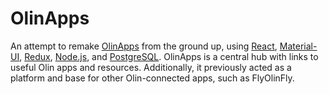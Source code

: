 # OlinApps

An attempt to remake [OlinApps](http://www.olinapps.com/) from the ground up, using [React](https://facebook.github.io/react/), [Material-UI](http://www.material-ui.com/), [Redux](https://redux.js.org/), [Node.js](https://nodejs.org/), and [PostgreSQL](https://www.postgresql.org/). OlinApps is a central hub with links to useful Olin apps and resources. Additionally, it previously acted as a platform and base for other Olin-connected apps, such as FlyOlinFly.
